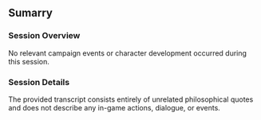 ## Sumarry

### Session Overview
No relevant campaign events or character development occurred during this session.

### Session Details
The provided transcript consists entirely of unrelated philosophical quotes and does not describe any in-game actions, dialogue, or events.